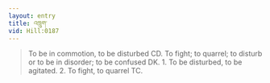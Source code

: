 ```yaml
---
layout: entry
title: འཁྲུག་
vid: Hill:0187
---
```

> To be in commotion, to be disturbed CD. To fight; to quarrel; to disturb or to be in disorder; to be confused DK. 1. To be disturbed, to be agitated. 2. To fight, to quarrel TC.
